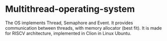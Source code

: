 # Multithread-operating-system

The OS implements Thread, Semaphore and Event. It provides communication between threads, with memory allocator (best fit).
It is made for RISCV architecture, implemented in Clion in Linux Ubuntu.
